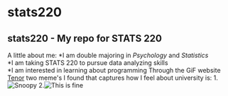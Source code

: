 # **stats220**
## stats220 - My repo for STATS 220  
A little about me: 
*I am double majoring in *Psychology* and *Statistics*  
*I am taking STATS 220 to pursue data analyzing skills  
*I am interested in learning about programming
Through the GiF website [Tenor](https://tenor.com) two meme's I found that captures how I feel about university is:
1.![Snoopy](https://media1.tenor.com/m/sDTq8crIxJcAAAAC/snoopy-joe-cool.gif)
2.![This is fine](https://media1.tenor.com/m/MYZgsN2TDJAAAAAC/this-is.gif)
